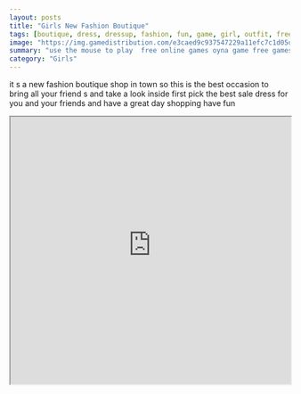 ```yaml
---
layout: posts
title: "Girls New Fashion Boutique"
tags: [boutique, dress, dressup, fashion, fun, game, girl, outfit, free, online, games, oyna, game, free, games, play, play, games]
image: "https://img.gamedistribution.com/e3caed9c937547229a11efc7c1d05d7d.jpg"
summary: "use the mouse to play  free online games oyna game free games play play games"
category: "Girls"
---
```


it s a new fashion boutique shop in town so this is the best occasion to bring all your friend s and take a look inside first pick the best sale dress for you and your friends and have a great day shopping have fun

<iframe width="100%" height="480px;" src="https://html5.gamedistribution.com/e3caed9c937547229a11efc7c1d05d7d/"></iframe>
